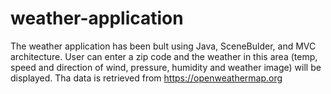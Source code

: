 # weather-application
The weather application has been bult using Java, SceneBulder, and MVC architecture. User can enter a zip code and the weather in this area (temp, speed and direction of wind, pressure, humidity and weather image)  will be displayed. Tha data is retrieved from https://openweathermap.org
